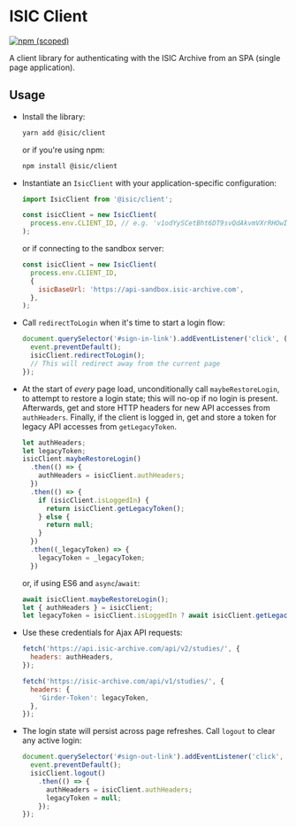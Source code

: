 # ISIC Client
[![npm (scoped)](https://img.shields.io/npm/v/@isic/client)](https://www.npmjs.com/package/@isic/client)

A client library for authenticating with the ISIC Archive from an SPA (single page application).

## Usage
* Install the library:
  ```bash
  yarn add @isic/client
  ```

  or if you're using npm:
  ```bash
  npm install @isic/client
  ```

* Instantiate an `IsicClient` with your application-specific configuration:
  ```js
  import IsicClient from '@isic/client';

  const isicClient = new IsicClient(
    process.env.CLIENT_ID, // e.g. 'v1odYySCetBht6DT9svQdAkvmVXrRHOwIIGNk6JG'
  );
  ```

  or if connecting to the sandbox server:
  ```js
  const isicClient = new IsicClient(
    process.env.CLIENT_ID,
    {
      isicBaseUrl: 'https://api-sandbox.isic-archive.com',
    },
  );
  ```

* Call `redirectToLogin` when it's time to start a login flow:
  ```js
  document.querySelector('#sign-in-link').addEventListener('click', (event) => {
    event.preventDefault();
    isicClient.redirectToLogin();
    // This will redirect away from the current page
  });
  ```

* At the start of *every* page load, unconditionally call `maybeRestoreLogin`, to attempt to
  restore a login state; this will no-op if no login is present. Afterwards, get and store HTTP
  headers for new API accesses from `authHeaders`. Finally, if the client is logged in, get and store
  a token for legacy API accesses from `getLegacyToken`.
  ```js
  let authHeaders;
  let legacyToken;
  isicClient.maybeRestoreLogin()
    .then(() => {
      authHeaders = isicClient.authHeaders;
    })
    .then(() => {
      if (isicClient.isLoggedIn) {
        return isicClient.getLegacyToken();
      } else {
        return null;
      }
    })
    .then((_legacyToken) => {
      legacyToken = _legacyToken;
    })
  ```

  or, if using ES6 and `async`/`await`:
  ```js
  await isicClient.maybeRestoreLogin();
  let { authHeaders } = isicClient;
  let legacyToken = isicClient.isLoggedIn ? await isicClient.getLegacyToken() : null;
  ```

* Use these credentials for Ajax API requests:
  ```js
  fetch('https://api.isic-archive.com/api/v2/studies/', {
    headers: authHeaders,
  });

  fetch('https://isic-archive.com/api/v1/studies/', {
    headers: {
      'Girder-Token': legacyToken,
    },
  });
  ```

* The login state will persist across page refreshes. Call `logout` to clear any active login:
  ```js
  document.querySelector('#sign-out-link').addEventListener('click', (event) => {
    event.preventDefault();
    isicClient.logout()
      .then(() => {
        authHeaders = isicClient.authHeaders;
        legacyToken = null;
      });
  });
  ```

